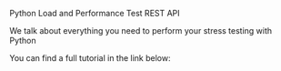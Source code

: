 Python Load and Performance Test REST API

We talk about everything you need to perform your stress testing with Python

You can find a full tutorial in the link below:
